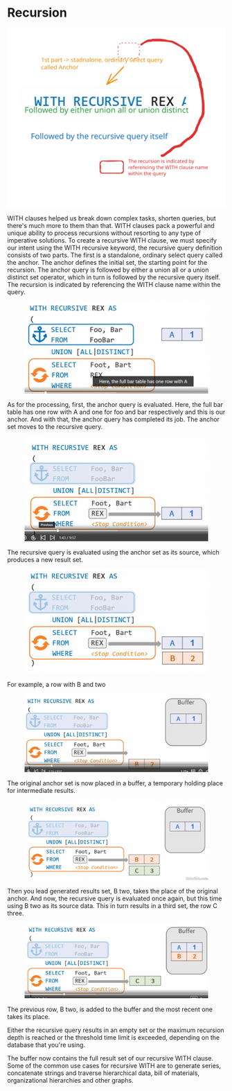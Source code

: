 # Recursion

<img src=".gitbook/assets/file.excalidraw.svg" alt="" class="gitbook-drawing">

WITH clauses helped us break down complex tasks, shorten queries, but there's much more to them than that. WITH clauses pack a powerful and unique ability to process recursions without resorting to any type of imperative solutions. To create a recursive WITH clause, we must specify our intent using the WITH recursive keyword, the recursive query definition consists of two parts. The first is a standalone, ordinary select query called the anchor. The anchor defines the initial set, the starting point for the recursion. The anchor query is followed by either a union all or a union distinct set operator, which in turn is followed by the recursive query itself. The recursion is indicated by referencing the WITH clause name within the query.

<figure><img src=".gitbook/assets/image (5).png" alt=""><figcaption></figcaption></figure>

As for the processing, first, the anchor query is evaluated. Here, the full bar table has one row with A and one for foo and bar respectively and this is our anchor. And with that, the anchor query has completed its job. The anchor set moves to the recursive query.

<figure><img src=".gitbook/assets/image (6).png" alt=""><figcaption></figcaption></figure>

The recursive query is evaluated using the anchor set as its source, which produces a new result set.

<figure><img src=".gitbook/assets/image (7).png" alt=""><figcaption></figcaption></figure>

For example, a row with B and two

<figure><img src=".gitbook/assets/image (8).png" alt=""><figcaption></figcaption></figure>

The original anchor set is now placed in a buffer, a temporary holding place for intermediate results.

<figure><img src=".gitbook/assets/image (9).png" alt=""><figcaption></figcaption></figure>

Then you lead generated results set, B two, takes the place of the original anchor. And now, the recursive query is evaluated once again, but this time using B two as its source data. This in turn results in a third set, the row C three.

<figure><img src=".gitbook/assets/image (10).png" alt=""><figcaption></figcaption></figure>

The previous row, B two, is added to the buffer and the most recent one takes its place.

Either the recursive query results in an empty set or the maximum recursion depth is reached or the threshold time limit is exceeded, depending on the database that you're using.

The buffer now contains the full result set of our recursive WITH clause. Some of the common use cases for recursive WITH are to generate series, concatenate strings and traverse hierarchical data, bill of materials, organizational hierarchies and other graphs.
